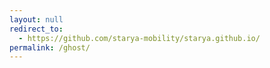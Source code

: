 ```yaml
---
layout: null
redirect_to:
  - https://github.com/starya-mobility/starya.github.io/
permalink: /ghost/
---
```

